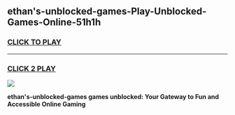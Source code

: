 
## ethan's-unblocked-games-Play-Unblocked-Games-Online-51h1h
<h3>
<a href="https://premium76.site?title=ethan's-unblocked-games&ref=25A">CLICK TO PLAY</a></h3>
<hr>

<h3>
<a href="https://premium76.site?title=ethan's-unblocked-games&ref=25A">CLICK 2 PLAY</a>
  
</h3>

<a href="https://premium76.site?title=ethan's-unblocked-games&ref=25A"><img src="https://clearcache.store/games.png"></a>


**ethan's-unblocked-games games unblocked: Your Gateway to Fun and Accessible Online Gaming**
